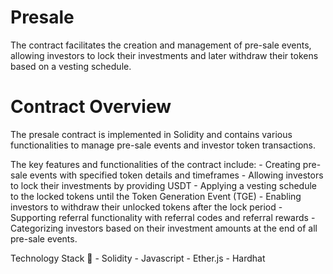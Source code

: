 # Presale
The contract facilitates the creation and management  of pre-sale events, allowing investors to lock their investments  and later withdraw their tokens based on a vesting schedule. 

# Contract Overview
The presale contract is implemented in Solidity and contains various functionalities to manage pre-sale events and investor token transactions.

The key features and functionalities of the contract include: 
      - Creating pre-sale events with specified token details and timeframes 
      - Allowing investors to lock their investments by providing USDT
      - Applying a vesting schedule to the locked tokens until the Token Generation Event (TGE) 
      - Enabling investors to withdraw their unlocked tokens after the lock period 
      - Supporting referral functionality with referral codes and referral rewards 
      - Categorizing investors based on their investment amounts at the end of all pre-sale events. 
      
Technology Stack 📌
      - Solidity
      - Javascript
      - Ether.js
      - Hardhat
